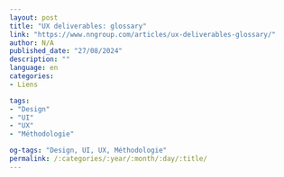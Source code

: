 ```yaml
---
layout: post
title: "UX deliverables: glossary"
link: "https://www.nngroup.com/articles/ux-deliverables-glossary/"
author: N/A
published_date: "27/08/2024"
description: ""
language: en
categories:
- Liens

tags:
- "Design"
- "UI"
- "UX"
- "Méthodologie"

og-tags: "Design, UI, UX, Méthodologie"
permalink: /:categories/:year/:month/:day/:title/
---
```

